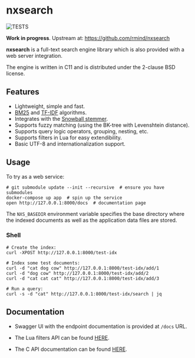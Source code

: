 # nxsearch

![TESTS](https://github.com/rmind/nxsearch/actions/workflows/tests.yaml/badge.svg)

**Work in progress**. Upstream at: https://github.com/rmind/nxsearch

**nxsearch** is a full-text search engine library which is also provided
with a web server integration.

The engine is written in C11 and is distributed under the 2-clause BSD license.

## Features

- Lightweight, simple and fast.
- [BM25](https://en.wikipedia.org/wiki/Okapi_BM25)
and [TF-IDF](https://en.wikipedia.org/wiki/Tf%E2%80%93idf) algorithms.
- Integrates with the [Snowball stemmer](https://snowballstem.org/).
- Supports fuzzy matching (using the BK-tree with Levenshtein distance).
- Supports query logic operators, grouping, nesting, etc.
- Supports filters in Lua for easy extendibility.
- Basic UTF-8 and internationalization support.

## Usage

To try as a web service:
```shell
# git submodule update --init --recursive  # ensure you have submodules
docker-compose up app  # spin up the service
open http://127.0.0.1:8000/docs  # documentation page
```

The `NXS_BASEDIR` environment variable specifies the base directory where
the indexed documents as well as the application data files are stored.

### Shell

```shell
# Create the index:
curl -XPOST http://127.0.0.1:8000/test-idx

# Index some test documents:
curl -d "cat dog cow" http://127.0.0.1:8000/test-idx/add/1
curl -d "dog cow" http://127.0.0.1:8000/test-idx/add/2
curl -d "cat cat cat" http://127.0.0.1:8000/test-idx/add/3

# Run a query:
curl -s -d "cat" http://127.0.0.1:8000/test-idx/search | jq
```

## Documentation

- Swagger UI with the endpoint documentation is provided at `/docs` URL.

- The Lua filters API can be found [HERE](docs/lua-filters-api.md).

- The C API documentation can be found [HERE](docs/c-api.md).
